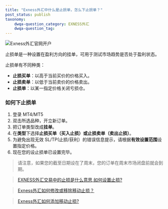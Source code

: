 ```yaml
---
title: "Exness外汇中什么是止损单，怎么下止损单？"
post_status: publish
taxonomy:
    dwqa-question_category: EXNESS外汇
    dwqa-question_tag:
---
```


![Exness外汇官网开户](https://cdn.fendou.la/welaowei8/2019/01/Exness.svg)

止损单是一种设置在盈利方向的挂单，可用于测试市场趋势是否处于盈利状态。

止损单有不同种类：

- **止损买单**：以高于当前买价的价格买入。
- **止损卖单**：以低于当前卖价的价格卖出。
- **止损单**：以某一指定价格关闭亏损仓。

### 如何下止损单

1. 登录 MT4/MT5
2. 双击所选品种，开立新订单。
3. 把订单类型改成**挂单**。
4. 在**类型**下选择**止损买单（买入止损）**或**止损卖单（卖出止损）**。
5. 为避免出现无效 SL/TP(止损/获利）的错误信息提示，请根据**有效设置范围**设置指定价格。
6. 现在您的设止损单已设置完毕。

> 请注意，如果您的截至日期设在了周末，您的订单在周末市场闭盘前就会到期。

> [EXNESS外汇交易中的止损是什么意思,如何设置止损?](https://we.laowei8.com/question/forex-loose-venue)

> [Exness外汇如何修改或移除移动止损？](https://we.laowei8.com/question/exness-move-stop-lose)

> [Exness外汇如何添加移动止损?](https://we.laowei8.com/question/exness-add-stop-lose)
